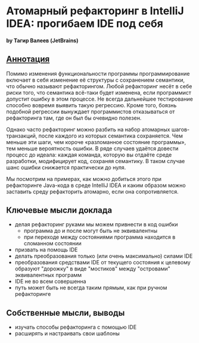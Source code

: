 # Атомарный рефакторинг в IntelliJ IDEA: прогибаем IDE под себя
#### by Тагир Валеев (JetBrains)

## [Аннотация](https://jpoint.ru/talks/4ltyzdxqzmpeofbgkld7ns/)
Помимо изменения функциональности программы программирование включает в себя изменение её структуры с сохранением семантики, что обычно называют рефакторингом. Любой рефакторинг несёт в себе риски того, что семантика всё-таки будет изменена, если программист допустит ошибку в этом процессе. Не всегда дальнейшее тестирование способно вовремя выявить такую регрессию. Кроме того, боязнь подобной регрессии вынуждает программистов отказываться от рефакторинга там, где он был бы очевидно полезен.

Однако часто рефакторинг можно разбить на набор атомарных шагов-транзакций, после каждого из которых семантика сохраняется. Чем меньше эти шаги, чем короче «разломанное состояние программы», тем меньше вероятность ошибки. В ряде случаев удаётся довести процесс до идеала: каждая команда, которую вы отдаёте среде разработки, модифицирует код, сохраняя семантику. В таком случае шанс ошибки снижается практически до нуля.

Мы посмотрим на примерах, как можно добиться этого при рефакторинге Java-кода в среде IntelliJ IDEA и каким образом можно заставить среду рефакторить атомарно, если она сопротивляется.

## Ключевые мысли доклада
* делая рефакторинг руками мы можем привнести в код ошибки
  * программа до и после могут быть не эквивалентны
  * при переходе между состояниями программа находится в сломанном состоянии
 * призвать на помощь IDE
  * делать преобразования только (или очень максимально) силами IDE
  * преобразования средствами IDE от текущего состояния к целевому образуют "дорожку" в виде "мостиков" между "островами" эквивалентных программ
  * IDE не во всем совершенна
  * путь может быть не всегда таким прямым, как при ручном рефакторинге

## Собственные мысли, выводы
* изучать способы рефакторинга с помощью IDE
* расширять и настраивать свои шаблоны
